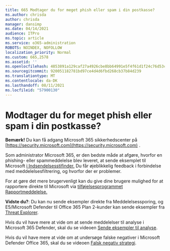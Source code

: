 ```yaml
---
title: 665 Modtager du for meget phish eller spam i din postkasse?
ms.author: chrisda
author: chrisda
manager: dansimp
ms.date: 04/14/2021
audience: ITPro
ms.topic: article
ms.service: o365-administration
ROBOTS: NOINDEX, NOFOLLOW
localization_priority: Normal
ms.custom: 665,2578
ms.assetid: ''
ms.openlocfilehash: 4853891a129caf27a4926cbe8bb64991e5f4f61d1f24c76d53c6d61baa598ea9
ms.sourcegitcommit: 920051182781bd97ce4d4d6fbd268cb37b84d239
ms.translationtype: MT
ms.contentlocale: da-DK
ms.lasthandoff: 08/11/2021
ms.locfileid: "57900130"
---
```

# <a name="are-you-receiving-too-much-phish-or-spam-in-your-mailbox"></a>Modtager du for meget phish eller spam i din postkasse?

**Bemærk!** Du kan få adgang Microsoft 365 sikkerhedscenter på [https://security.microsoft.com](https://security.microsoft.com) .

Som administrator Microsoft 365, er den bedste måde at afgøre, hvorfor en phishing- eller spammeddelelse blev leveret, at sende eksemplet til Microsoft [i Indsendelsesstifinder.](https://security.microsoft.com/reportsubmission) Du får øjeblikkelig feedback i forbindelse med meddelelsesfiltrering, og hvorfor der er problemer.

For at gøre det mere brugervenligt kan du give dine brugere mulighed for at rapportere direkte til Microsoft via [tilføjelsesprogrammet Rapportmeddelelse.](https://appsource.microsoft.com/product/office/WA104381180?src=office&tab=Overview)

**Vidste du?**: Du kan nu [](https://security.microsoft.com/messagetrace) sende eksempler direkte fra Meddelelsessporing, og E5/Microsoft Defender til Office 365 Plan 2-kunder kan sende eksempler fra [Threat Explorer](https://docs.microsoft.com/microsoft-365/security/office-365-security/threat-explorer).

Hvis du vil have mere at vide om at sende meddelelser til analyse i Microsoft 365 Defender, skal du se videoen [Sende eksempler til analyse](https://go.microsoft.com/fwlink/?linkid=2166435).

Hvis du vil have mere at vide om at undersøge falske negativer i Microsoft Defender Office 365, skal du se videoen [Falsk negativ strategi](https://go.microsoft.com/fwlink/?linkid=2166434).

